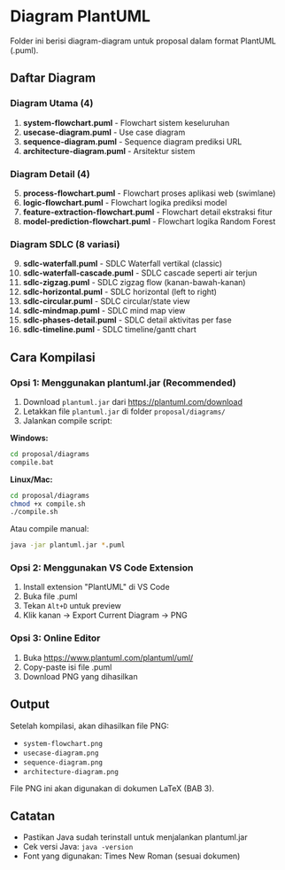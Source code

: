 # Diagram PlantUML

Folder ini berisi diagram-diagram untuk proposal dalam format PlantUML (.puml).

## Daftar Diagram

### Diagram Utama (4)
1. **system-flowchart.puml** - Flowchart sistem keseluruhan
2. **usecase-diagram.puml** - Use case diagram
3. **sequence-diagram.puml** - Sequence diagram prediksi URL
4. **architecture-diagram.puml** - Arsitektur sistem

### Diagram Detail (4)
5. **process-flowchart.puml** - Flowchart proses aplikasi web (swimlane)
6. **logic-flowchart.puml** - Flowchart logika prediksi model
7. **feature-extraction-flowchart.puml** - Flowchart detail ekstraksi fitur
8. **model-prediction-flowchart.puml** - Flowchart logika Random Forest

### Diagram SDLC (8 variasi)
9. **sdlc-waterfall.puml** - SDLC Waterfall vertikal (classic)
10. **sdlc-waterfall-cascade.puml** - SDLC cascade seperti air terjun
11. **sdlc-zigzag.puml** - SDLC zigzag flow (kanan-bawah-kanan)
12. **sdlc-horizontal.puml** - SDLC horizontal (left to right)
13. **sdlc-circular.puml** - SDLC circular/state view
14. **sdlc-mindmap.puml** - SDLC mind map view
15. **sdlc-phases-detail.puml** - SDLC detail aktivitas per fase
16. **sdlc-timeline.puml** - SDLC timeline/gantt chart

## Cara Kompilasi

### Opsi 1: Menggunakan plantuml.jar (Recommended)

1. Download `plantuml.jar` dari https://plantuml.com/download
2. Letakkan file `plantuml.jar` di folder `proposal/diagrams/`
3. Jalankan compile script:

**Windows:**
```bash
cd proposal/diagrams
compile.bat
```

**Linux/Mac:**
```bash
cd proposal/diagrams
chmod +x compile.sh
./compile.sh
```

Atau compile manual:
```bash
java -jar plantuml.jar *.puml
```

### Opsi 2: Menggunakan VS Code Extension

1. Install extension "PlantUML" di VS Code
2. Buka file .puml
3. Tekan `Alt+D` untuk preview
4. Klik kanan → Export Current Diagram → PNG

### Opsi 3: Online Editor

1. Buka https://www.plantuml.com/plantuml/uml/
2. Copy-paste isi file .puml
3. Download PNG yang dihasilkan

## Output

Setelah kompilasi, akan dihasilkan file PNG:
- `system-flowchart.png`
- `usecase-diagram.png`
- `sequence-diagram.png`
- `architecture-diagram.png`

File PNG ini akan digunakan di dokumen LaTeX (BAB 3).

## Catatan

- Pastikan Java sudah terinstall untuk menjalankan plantuml.jar
- Cek versi Java: `java -version`
- Font yang digunakan: Times New Roman (sesuai dokumen)
